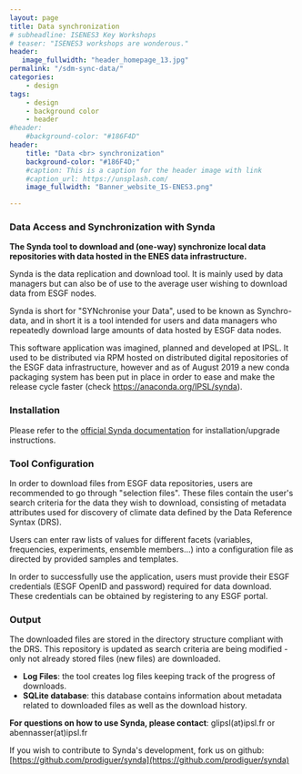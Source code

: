 ```yaml
---
layout: page
title: Data synchronization
# subheadline: ISENES3 Key Workshops
# teaser: "ISENES3 workshops are wonderous."
header:
   image_fullwidth: "header_homepage_13.jpg"
permalink: "/sdm-sync-data/"
categories:
    - design
tags:
    - design
    - background color
    - header
#header:
    #background-color: "#186F4D"
header:
    title: "Data <br> synchronization"
    background-color: "#186F4D;"
    #caption: This is a caption for the header image with link
    #caption_url: https://unsplash.com/
    image_fullwidth: "Banner_website_IS-ENES3.png"

---
```


### Data Access and Synchronization with Synda


**The Synda tool to download and (one-way) synchronize local data repositories with data hosted in the ENES data infrastructure.**

Synda is the data replication and download tool. It is mainly used by data managers but can also be of use to the average user wishing to download data from ESGF nodes.

Synda is short for "SYNchronise your Data", used to be known as Synchro-data, and in short it is a tool intended for users and data managers who repeatedly download large amounts of data hosted by ESGF data nodes.

This software application was imagined, planned and developed at IPSL. It used to be distributed via RPM hosted on distributed digital repositories of the ESGF data infrastructure, however and as of August 2019 a new conda packaging system has been put in place in order to ease and make the release cycle faster (check https://anaconda.org/IPSL/synda).

### Installation

Please refer to the [official Synda documentation](https://prodiguer.github.io/synda/) for installation/upgrade instructions.

### Tool Configuration

In order to download files from ESGF data repositories, users are recommended to go through "selection files". These files contain the user's search criteria for the data they wish to download, consisting of metadata attributes used for discovery of climate data defined by the Data Reference Syntax (DRS).

Users can enter raw lists of values for different facets (variables, frequencies, experiments, ensemble members...) into a configuration file as directed by provided samples and templates.

In order to successfully use the application, users must provide their ESGF credentials (ESGF OpenID and password) required for data download. These credentials can be obtained by registering to any ESGF portal.

### Output

The downloaded files are stored in the directory structure compliant with the DRS. This repository is updated as search criteria are being modified - only not already stored files (new files) are downloaded.
- **Log Files**: the tool creates log files keeping track of the progress of downloads.
- **SQLite database**: this database contains information about metadata related to downloaded files as well as the download history.
 

**For questions on how to use Synda, please contact**: glipsl(at)ipsl.fr or abennasser(at)ipsl.fr

If you wish to contribute to Synda's development, fork us on github:  [https://github.com/prodiguer/synda](https://github.com/prodiguer/synda)

 
